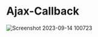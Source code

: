 # Ajax-Callback
![Screenshot 2023-09-14 100723](https://github.com/DVISNAKO/Ajax-Callback/assets/106438454/9f5051df-4b82-4618-b69f-f19d07a7d92f)
